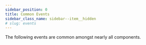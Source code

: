 ```yaml
---
sidebar_position: 0
title: Common Events
sidebar_class_name: sidebar--item__hidden
# slug: events
---
```


The following events are common amongst nearly all components. 

